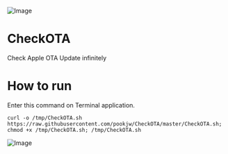 ![Image](https://farm5.staticflickr.com/4248/35013961216_8223d84bfa_o.png)

# CheckOTA
Check Apple OTA Update infinitely

# How to run

Enter this command on Terminal application.

`curl -o /tmp/CheckOTA.sh https://raw.githubusercontent.com/pookjw/CheckOTA/master/CheckOTA.sh; chmod +x /tmp/CheckOTA.sh; /tmp/CheckOTA.sh`

![Image](https://farm5.staticflickr.com/4224/34972817462_09f0c9641c_b.jpg)
